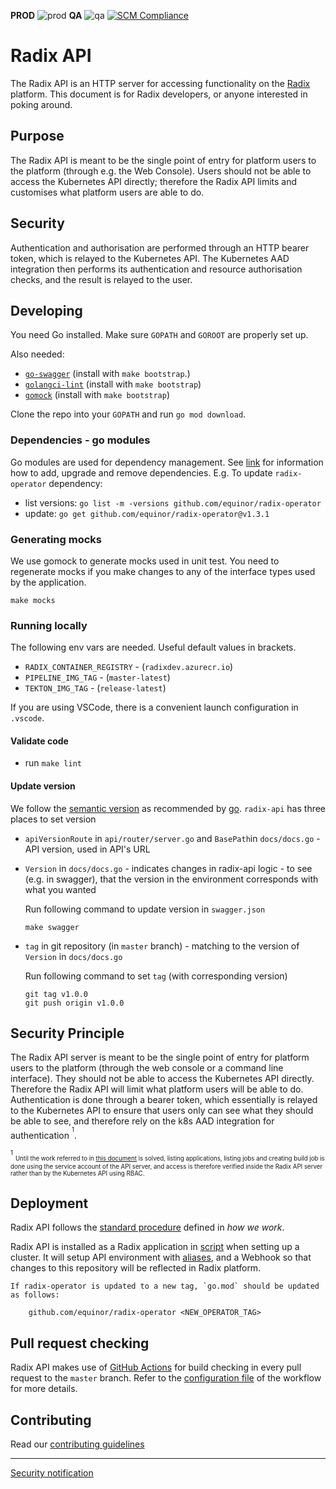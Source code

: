 
**PROD** ![prod](https://api.radix.equinor.com/api/v1/applications/radix-api/environments/prod/buildstatus)  **QA** ![qa](https://api.radix.equinor.com/api/v1/applications/radix-api/environments/qa/buildstatus)     [![SCM Compliance](https://scm-compliance-api.radix.equinor.com/repos/equinor/radix-api/badge)](https://developer.equinor.com/governance/scm-policy/)
# Radix API

The Radix API is an HTTP server for accessing functionality on the [Radix](https://www.radix.equinor.com) platform. This document is for Radix developers, or anyone interested in poking around. 

## Purpose

The Radix API is meant to be the single point of entry for platform users to the platform (through e.g. the Web Console). Users should not be able to access the Kubernetes API directly; therefore the Radix API limits and customises what platform users are able to do.

## Security

Authentication and authorisation are performed through an HTTP bearer token, which is relayed to the Kubernetes API. The Kubernetes AAD integration then performs its authentication and resource authorisation checks, and the result is relayed to the user.

## Developing

You need Go installed. Make sure `GOPATH` and `GOROOT` are properly set up.

Also needed:

- [`go-swagger`](https://github.com/go-swagger/go-swagger) (install with `make bootstrap`.)
- [`golangci-lint`](https://golangci-lint.run/) (install with `make bootstrap`)
- [`gomock`](https://github.com/golang/mock) (install with `make bootstrap`)

Clone the repo into your `GOPATH` and run `go mod download`.

### Dependencies - go modules

Go modules are used for dependency management. See [link](https://blog.golang.org/using-go-modules) for information how to add, upgrade and remove dependencies. E.g. To update `radix-operator` dependency:

- list versions: `go list -m -versions github.com/equinor/radix-operator`
- update: `go get github.com/equinor/radix-operator@v1.3.1`

### Generating mocks
We use gomock to generate mocks used in unit test.
You need to regenerate mocks if you make changes to any of the interface types used by the application.
```
make mocks
```

### Running locally

The following env vars are needed. Useful default values in brackets.

- `RADIX_CONTAINER_REGISTRY` - (`radixdev.azurecr.io`)
- `PIPELINE_IMG_TAG` - (`master-latest`)
- `TEKTON_IMG_TAG` - (`release-latest`)

If you are using VSCode, there is a convenient launch configuration in `.vscode`.

#### Validate code

- run `make lint`

#### Update version
We follow the [semantic version](https://semver.org/) as recommended by [go](https://blog.golang.org/publishing-go-modules).
`radix-api` has three places to set version
* `apiVersionRoute` in `api/router/server.go` and `BasePath`in `docs/docs.go` - API version, used in API's URL
* `Version` in `docs/docs.go` - indicates changes in radix-api logic - to see (e.g. in swagger), that the version in the environment corresponds with what you wanted

    Run following command to update version in `swagger.json`
    ```
    make swagger
    ``` 

* `tag` in git repository (in `master` branch) - matching to the version of `Version` in `docs/docs.go`

    Run following command to set `tag` (with corresponding version)
    ```
    git tag v1.0.0
    git push origin v1.0.0
    ```

## Security Principle

The Radix API server is meant to be the single point of entry for platform users to the platform (through the web console or a command line interface). They should not be able to access the Kubernetes API directly. Therefore the Radix API will limit what platform users will be able to do. Authentication is done through a bearer token, which essentially is relayed to the Kubernetes API to ensure that users only can see what they should be able to see, and therefore rely on the k8s AAD integration for authentication <sup><sup>1</sup></sup>.

<sup><sup>1</sup></sup> <sub><sup>Until the work referred to in [this document](https://github.com/equinor/radix-operator/blob/master/docs/RBAC.md) is solved, listing applications, listing jobs and creating build job is done using the service account of the API server, and access is therefore verified inside the Radix API server rather than by the Kubernetes API using RBAC.</sup></sub>

## Deployment

Radix API follows the [standard procedure](https://github.com/equinor/radix-private/blob/master/docs/how-we-work/development-practices.md#standard-radix-applications) defined in _how we work_.

Radix API is installed as a Radix application in [script](https://github.com/equinor/radix-platform/blob/master/scripts/install_base_components.sh) when setting up a cluster. It will setup API environment with [aliases](https://github.com/equinor/radix-platform/blob/master/scripts/create_alias.sh), and a Webhook so that changes to this repository will be reflected in Radix platform.
```
If radix-operator is updated to a new tag, `go.mod` should be updated as follows: 
   
    github.com/equinor/radix-operator <NEW_OPERATOR_TAG>
```
## Pull request checking

Radix API makes use of [GitHub Actions](https://github.com/features/actions) for build checking in every pull request to the `master` branch. Refer to the [configuration file](https://github.com/equinor/radix-api/blob/master/.github/workflows/radix-api-pr.yml) of the workflow for more details.

## Contributing

Read our [contributing guidelines](./CONTRIBUTING.md)

------------------

[Security notification](./SECURITY.md)
